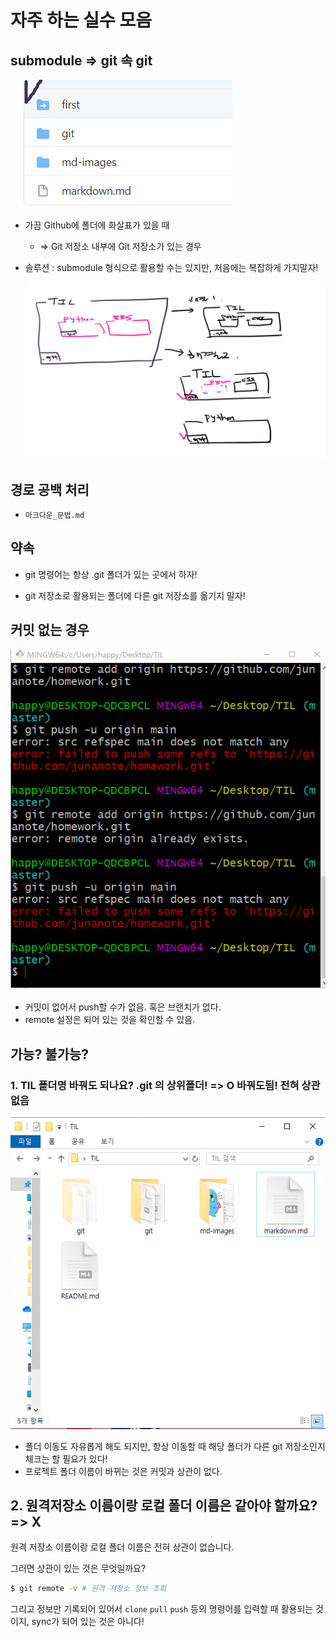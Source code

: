 # 자주 하는 실수 모음

## submodule => git 속 git

![image-20210604091558961](md-images/image-20210604091558961.png)

* 가끔 Github에 폴더에 화살표가 있을 때

  * => Git 저장소 내부에 Git 저장소가 있는 경우  

* 솔루션 : submodule 형식으로 활용할 수는 있지만, 처음에는 복잡하게 가지말자!

  ![image-20210604092118640](md-images/image-20210604092118640.png)

## 경로 공백 처리

* `마크다운_문법.md` 



## 약속

* git 명령어는 항상 .git 폴더가 있는 곳에서 하자!

* git 저장소로 활용되는 폴더에 다른 git 저장소를 옮기지 말자!


## 커밋 없는 경우

![image-20210604100322069](md-images/image-20210604100322069.png)

* 커밋이 없어서 push할 수가 없음. 혹은 브랜치가 없다.
* remote 설정은 되어 있는 것을 확인할 수 있음.



## 가능? 불가능?

### 1. TIL 폴더명 바꿔도 되나요? .git 의 상위폴더! => O 바꿔도됨! 전혀 상관 없음

![image-20210604093246731](md-images/image-20210604093246731.png)

* 폴더 이동도 자유롭게 해도 되지만, 항상 이동할 때 해당 폴더가 다른 git 저장소인지 체크는 할 필요가 있다!
* 프로젝트 폴더 이름이 바뀌는 것은 커밋과 상관이 없다.

## 2. 원격저장소 이름이랑 로컬 폴더 이름은 같아야 할까요? =>  X

원격 저장소 이름이랑 로컬 폴더 이름은 전혀 상관이 없습니다.

그러면 상관이 있는 것은 무엇일까요?

```bash
$ git remote -v # 원격 저장소 정보 조회 
```

그리고 정보만 기록되어 있어서 `clone` `pull` `push` 등의 명령어를 입력할 때 활용되는 것이지, sync가 되어 있는 것은 아니다!





